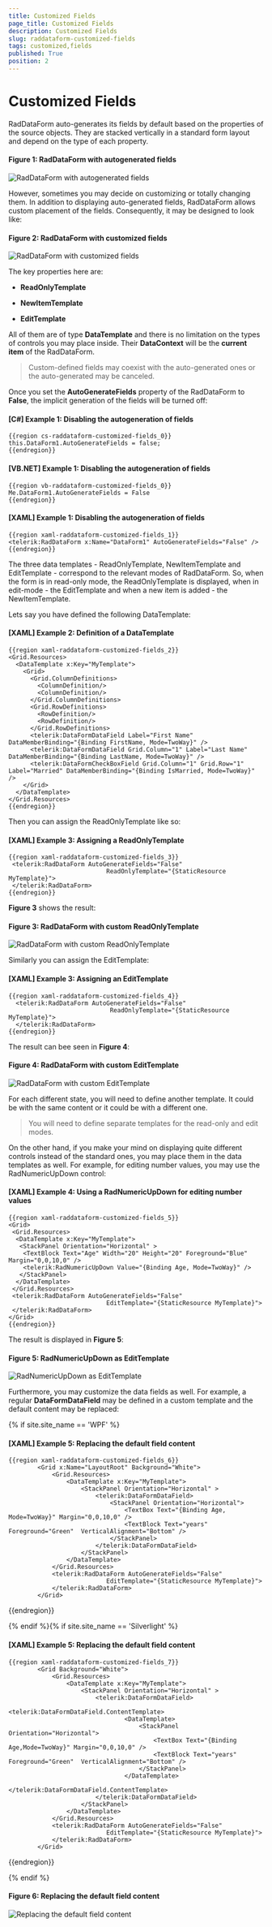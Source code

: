 ```yaml
---
title: Customized Fields
page_title: Customized Fields
description: Customized Fields
slug: raddataform-customized-fields
tags: customized,fields
published: True
position: 2
---
```


# Customized Fields

RadDataForm auto-generates its fields by default based on the properties of the source objects. They are stacked vertically in a standard form layout and depend on the type of each property.

#### __Figure 1: RadDataForm with autogenerated fields__

![RadDataForm with autogenerated fields](images/RadDataForm_bindToCollection.png)

However, sometimes you may decide on customizing or totally changing them. In addition to displaying auto-generated fields, RadDataForm allows custom placement of the fields. Consequently, it may be designed to look like:

#### __Figure 2: RadDataForm with customized fields__

![RadDataForm with customized fields](images/RadDataForm_customizedFields.png)

The key properties here are:

* **ReadOnlyTemplate**

* **NewItemTemplate**

* **EditTemplate**

All of them are of type **DataTemplate** and there is no limitation on the types of controls you may place inside. Their **DataContext** will be the **current item** of the RadDataForm.

>Custom-defined fields may coexist with the auto-generated ones or the auto-generated may be canceled.

Once you set the **AutoGenerateFields** property of the RadDataForm to **False**, the implicit generation of the fields will be turned off:

#### __[C#] Example 1: Disabling the autogeneration of fields__

	{{region cs-raddataform-customized-fields_0}}
	this.DataForm1.AutoGenerateFields = false;
	{{endregion}}

#### __[VB.NET] Example 1: Disabling the autogeneration of fields__

	{{region vb-raddataform-customized-fields_0}}
	Me.DataForm1.AutoGenerateFields = False
	{{endregion}}

#### __[XAML] Example 1: Disabling the autogeneration of fields__

	{{region xaml-raddataform-customized-fields_1}}
	<telerik:RadDataForm x:Name="DataForm1" AutoGenerateFields="False" />
	{{endregion}}

The three data templates - ReadOnlyTemplate, NewItemTemplate and EditTemplate - correspond to the relevant modes of RadDataForm. So, when the form is in read-only mode, the ReadOnlyTemplate is displayed, when in edit-mode - the EditTemplate and when a new item is added - the NewItemTemplate.

Lets say you have defined the following DataTemplate:

#### __[XAML] Example 2: Definition of a DataTemplate__

	{{region xaml-raddataform-customized-fields_2}}
	<Grid.Resources>
	  <DataTemplate x:Key="MyTemplate">
	    <Grid>
	      <Grid.ColumnDefinitions>
	        <ColumnDefinition/>
	        <ColumnDefinition/>
	      </Grid.ColumnDefinitions>
	      <Grid.RowDefinitions>
	        <RowDefinition/>
	        <RowDefinition/>
	      </Grid.RowDefinitions>
	      <telerik:DataFormDataField Label="First Name" DataMemberBinding="{Binding FirstName, Mode=TwoWay}" />
	      <telerik:DataFormDataField Grid.Column="1" Label="Last Name" DataMemberBinding="{Binding LastName, Mode=TwoWay}" />
	      <telerik:DataFormCheckBoxField Grid.Column="1" Grid.Row="1" Label="Married" DataMemberBinding="{Binding IsMarried, Mode=TwoWay}" />
	    </Grid>
	  </DataTemplate>
	</Grid.Resources>
	{{endregion}}

Then you can assign the ReadOnlyTemplate like so:

#### __[XAML] Example 3: Assigning a ReadOnlyTemplate__

	{{region xaml-raddataform-customized-fields_3}}
	 <telerik:RadDataForm AutoGenerateFields="False" 
	                           ReadOnlyTemplate="{StaticResource MyTemplate}">
	 </telerik:RadDataForm>
	{{endregion}}

**Figure 3** shows the result:

#### __Figure 3: RadDataForm with custom ReadOnlyTemplate__

![RadDataForm with custom ReadOnlyTemplate](images/RadDataForm_customizedFields.png)

Similarly you can assign the EditTemplate:

#### __[XAML] Example 3: Assigning an EditTemplate__

	{{region xaml-raddataform-customized-fields_4}}
	  <telerik:RadDataForm AutoGenerateFields="False"
	                            ReadOnlyTemplate="{StaticResource MyTemplate}">
	  </telerik:RadDataForm>
	{{endregion}}

The result can bee seen in **Figure 4**:

#### __Figure 4: RadDataForm with custom EditTemplate__

![RadDataForm with custom EditTemplate](images/RadDataForm_autogeneratedFiels_EditMode.png)

For each different state, you will need to define another template. It could be with the same content or it could be with a different one.

>You will need to define separate templates for the read-only and edit modes.

On the other hand, if you make your mind on displaying quite different controls instead of the standard ones, you may place them in the data templates as well. For example, for editing number values, you may use the RadNumericUpDown control:

#### __[XAML] Example 4: Using a RadNumericUpDown for editing number values__

	{{region xaml-raddataform-customized-fields_5}}
	<Grid>
	 <Grid.Resources>
	  <DataTemplate x:Key="MyTemplate">
	   <StackPanel Orientation="Horizontal" >
	    <TextBlock Text="Age" Width="20" Height="20" Foreground="Blue" Margin="0,0,10,0" />
	    <telerik:RadNumericUpDown Value="{Binding Age, Mode=TwoWay}" />
	   </StackPanel>
	  </DataTemplate>
	 </Grid.Resources>
	 <telerik:RadDataForm AutoGenerateFields="False" 
	                           EditTemplate="{StaticResource MyTemplate}">
	 </telerik:RadDataForm>
	</Grid>
	{{endregion}}

The result is displayed in **Figure 5**:

#### __Figure 5: RadNumericUpDown as EditTemplate__

![RadNumericUpDown as EditTemplate](images/RadDataForm_customizedFields_NewControls.png)

Furthermore, you may customize the data fields as well. For example, a regular **DataFormDataField** may be defined in a custom template and the default content may be replaced:

{% if site.site_name == 'WPF' %}

#### __[XAML] Example 5: Replacing the default field content__

	{{region xaml-raddataform-customized-fields_6}}
	        <Grid x:Name="LayoutRoot" Background="White">
	            <Grid.Resources>
	                <DataTemplate x:Key="MyTemplate">
	                    <StackPanel Orientation="Horizontal" >
	                        <telerik:DataFormDataField>
	                            <StackPanel Orientation="Horizontal">
	                                <TextBox Text="{Binding Age, Mode=TwoWay}" Margin="0,0,10,0" />
	                                <TextBlock Text="years" Foreground="Green"  VerticalAlignment="Bottom" />
	                            </StackPanel>
	                        </telerik:DataFormDataField>
	                    </StackPanel>
	                </DataTemplate>
	            </Grid.Resources>
	            <telerik:RadDataForm AutoGenerateFields="False" 
	                           EditTemplate="{StaticResource MyTemplate}">
	            </telerik:RadDataForm>
	        </Grid>
{{endregion}}

{% endif %}{% if site.site_name == 'Silverlight' %}

#### __[XAML] Example 5: Replacing the default field content__

	{{region xaml-raddataform-customized-fields_7}}
	        <Grid Background="White">
	            <Grid.Resources>
	                <DataTemplate x:Key="MyTemplate">
	                    <StackPanel Orientation="Horizontal" >
	                        <telerik:DataFormDataField>
	                            <telerik:DataFormDataField.ContentTemplate>
	                                <DataTemplate>
	                                    <StackPanel Orientation="Horizontal">
	                                        <TextBox Text="{Binding Age,Mode=TwoWay}" Margin="0,0,10,0" />
	                                        <TextBlock Text="years" Foreground="Green"  VerticalAlignment="Bottom" />
	                                    </StackPanel>
	                                </DataTemplate>
	                            </telerik:DataFormDataField.ContentTemplate>
	                        </telerik:DataFormDataField>
	                    </StackPanel>
	                </DataTemplate>
	            </Grid.Resources>
	            <telerik:RadDataForm AutoGenerateFields="False" 
	                           EditTemplate="{StaticResource MyTemplate}">
	            </telerik:RadDataForm>
	        </Grid>
{{endregion}}

{% endif %}

#### __Figure 6: Replacing the default field content__

![Replacing the default field content](images/RadDataForm_customizedFields_NewContent.png)


